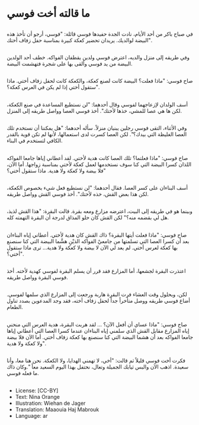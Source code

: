# ما قالته أخت فوسي

##
في صباح باكر من أحد الأيام، نادت الجدة حفيدها فوسي قائلة: "فوسي، أرجو أن تأخذ هذه البيضة لوالديك. يريدان تحضير كعكة كبيرة بمناسبة حفل زفاف أختك".

##
وفي طريقه إلى منزل والديه، اعترض فوسي ولدين يقطفان الفواكه. خطف أحد الولدين البيضة من يد فوسي وألقى بها على شجرة فتهشمت البيضة.

##
صاح فوسي: "ماذا فعلت؟ البيضة كانت لصنع كعكة، والكعكة كانت لحفل زفاف أختي. ماذا ستقول أختي إذا لم يكن في العرس كعكة؟".

##
أسف الولدان لإزعاجهما لفوسي وقال أحدهما: "لن نستطيع المساعدة في صنع الكعكة، لكن ها هي عصا للمشي، خذها لأختك". أخذ فوسي العصا وواصل طريقه إلى المنزل.

##
وفي الأثناء، التقى فوسي رجلين يبنيان منزلاً. سأله أحدهما: "هل يمكننا أن نستخدم تلك العصا الغليظة التي بيدك؟". لكن العصا كسرت لدى استعمالها، لأنها لم تكن قوية بالقدر الكافي لتستخدم في البناء.

##
صاح فوسي: "ماذا فعلتما؟ تلك العصا كانت هدية لأختي. لقد أعطاني إياها جامعا الفواكه اللذان كسرا البيضة التي كنا سوف نستخدمها لعمل كعكة لأختي بمناسبة زواجها. أما الآن، فلا بيضة ولا كعكة ولا هدية. ماذا ستقول أختي؟"

##
أسف البناءان على كسر العصا. فقال أحدهما: "لن نستطيع فعل شيء بخصوص الكعكة، لكن هذا بعض القش، خذه لأختك". أخذ فوسي القش وواصل طريقه.

##
وبينما هو في طريقه إلى البيت، اعترضه مزارع ومعه بقرة. قالت البقرة: "هذا القش لذيذ، هل لي بقضمه منه؟" لكن القش كان حلو المذاق لدرجة أن البقرة التهمته كله.

##
صاح فوسي: "ماذا فعلت أيتها البقرة؟ ذاك القش كان هدية لأختي. أعطاني إياه البناءان بعد أن كسرا العصا التي تسلمتها من جامعيْ الفواكه الذيْنِ هشَّما البيضة التي كنا سنصنع بها كعكة لعرس أختي. لم يعد لي الآن لا بيضة ولا كعكة ولا هدية... ترى ماذا ستقول أختي؟".

##
اعتذرت البقرة لجشعها، أما المزارع فقد قرر أن يسلم البقرة لفوسي كهدية لأخته. أخذ فوسي البقرة وواصل طريقه.

##
لكن، وبحلول وقت العشاء فرت البقرة هاربة ورجعت إلى المزارع الذي سلمها لفوسي. أضاع فوسي طريقه ووصل متأخراً جداً لحفل زفاف أخته، فقد وجد المدعوين بصدد تناول الطعام.

##
صاح فوسي: "ماذا عساي أن أفعل الآن؟ ... لقد هربت البقرة، هدية العرس التي منحني إياه المزارع مقابل القش الذي سلمني إياه البناءان عندما كسرا العصا التي أعطاني إياها جامعا الفواكه بعد أن هشما البيضة التي كنا سنصنع بها كعكة زفاف أختي. أما الآن فلا بيضة ولا كعكة ولا هدية".

##
فكرت أخت فوسي قليلاً ثم قالت: "أخي، لا تهمني الهدايا، ولا الكعكة. نحن هنا معا، وأنا سعيدة. اذهب الآن والبس ثيابك الجميلة وتعال، نحتفل بهذا اليوم السعيد معاً ".وكان ذاك ما فعله فوسي.

##
* License: [CC-BY]
* Text: Nina Orange
* Illustration: Wiehan de Jager
* Translation: Maaouia Haj Mabrouk
* Language: ar
